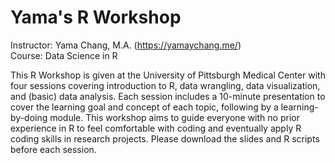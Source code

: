 # Yama's R Workshop

Instructor: Yama Chang, M.A. (https://yamaychang.me/) </br>
Course: Data Science in R

This R Workshop is given at the University of Pittsburgh Medical Center with four sessions covering introduction to R, data wrangling, data visualization, and (basic) data analysis. Each session includes a 10-minute presentation to cover the learning goal and concept of each topic, following by a learning-by-doing module. This workshop aims to guide everyone with no prior experience in R to feel comfortable with coding and eventually apply R coding skills in research projects. Please download the slides and R scripts before each session.
